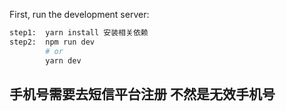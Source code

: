 First, run the development server:

```bash
step1:  yarn install 安装相关依赖
step2:  npm run dev
        # or
        yarn dev
```
## 手机号需要去短信平台注册 不然是无效手机号



